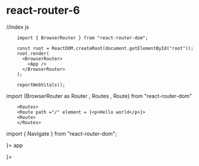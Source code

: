 # react-router-6

//index js 

        import { BrowserRouter } from "react-router-dom";

        const root = ReactDOM.createRoot(document.getElementById("root"));
        root.render(
          <BrowserRouter>
            <App />
          </BrowserRouter>
        );

        reportWebVitals();





import {BrowserRouter as Router , Routes , Route} from "react-router-dom"

       
        <Routes>
        <Route path ="/" element = {<p>Hello world</p>}>
        <Route>
        </Routes>

import { Navigate } from "react-router-dom";

<Navigate to="/dashboard" replace={true} />


<Routes>
        <Route path="/" element={<Navigate to="/app" replace={true} />}></Route>
        <Route path="/app" element={<p className="text-light">app</p>}></Route>
</Routes>


       
